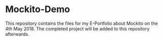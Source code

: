 # Mockito-Demo
This repository contains the files for my E-Portfolio about Mockito on the 4th May 2018. The completed project will be added to this repository afterwards.
